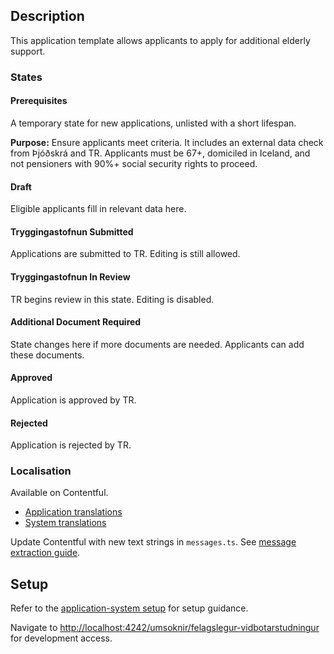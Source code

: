 ## Description

This application template allows applicants to apply for additional elderly support.

### States

#### Prerequisites

A temporary state for new applications, unlisted with a short lifespan.

**Purpose:** Ensure applicants meet criteria. It includes an external data check from Þjóðskrá and TR. Applicants must be 67+, domiciled in Iceland, and not pensioners with 90%+ social security rights to proceed.

#### Draft

Eligible applicants fill in relevant data here.

#### Tryggingastofnun Submitted

Applications are submitted to TR. Editing is still allowed.

#### Tryggingastofnun In Review

TR begins review in this state. Editing is disabled.

#### Additional Document Required

State changes here if more documents are needed. Applicants can add these documents.

#### Approved

Application is approved by TR.

#### Rejected

Application is rejected by TR.

### Localisation

Available on Contentful.

- [Application translations](https://app.contentful.com/spaces/8k0h54kbe6bj/entries/asfte.application)
- [System translations](https://app.contentful.com/spaces/8k0h54kbe6bj/entries/application.system)

Update Contentful with new text strings in `messages.ts`. See [message extraction guide](../../../../localization/README.md#message-extraction).

## Setup

Refer to the [application-system setup](../../../../../apps/application-system/README.md) for setup guidance.

Navigate to [http://localhost:4242/umsoknir/felagslegur-vidbotarstudningur](http://localhost:4242/umsoknir/felagslegur-vidbotarstudningur) for development access.